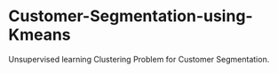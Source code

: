 # Customer-Segmentation-using-Kmeans
Unsupervised learning Clustering Problem for Customer Segmentation.
